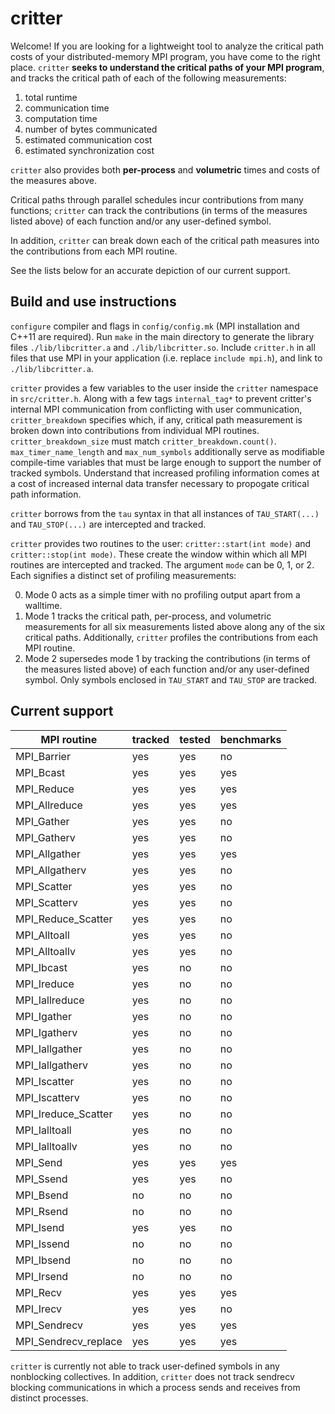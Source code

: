 
# critter
Welcome! If you are looking for a lightweight tool to analyze the critical path costs of your distributed-memory MPI program, you have come to the right place. `critter` **seeks to understand the critical paths of your MPI program**, and tracks the critical path of each of the following measurements:

1. total runtime
2. communication time
3. computation time
4. number of bytes communicated
5. estimated communication cost
6. estimated synchronization cost

`critter` also provides both **per-process** and **volumetric** times and costs of the measures above.

Critical paths through parallel schedules incur contributions from many functions; `critter` can track the contributions (in terms of the measures listed above) of each function and/or any user-defined symbol.

In addition, `critter` can break down each of the critical path measures into the contributions from each MPI routine.

See the lists below for an accurate depiction of our current support.

## Build and use instructions
`configure` compiler and flags in `config/config.mk` (MPI installation and C++11 are required). Run `make` in the main directory to generate the library files `./lib/libcritter.a` and `./lib/libcritter.so`. Include `critter.h` in all files that use MPI in your application (i.e. replace `include mpi.h`), and link to `./lib/libcritter.a`.

`critter` provides a few variables to the user inside the `critter` namespace in `src/critter.h`. Along with a few tags `internal_tag*` to prevent critter's internal MPI communication from conflicting with user communication, `critter_breakdown` specifies which, if any, critical path measurement is broken down into contributions from individual MPI routines. `critter_breakdown_size` must match `critter_breakdown.count()`. `max_timer_name_length` and `max_num_symbols` additionally serve as modifiable compile-time variables that must be large enough to support the number of tracked symbols. Understand that increased profiling information comes at a cost of increased internal data transfer necessary to propogate critical path information.

`critter` borrows from the `tau` syntax in that all instances of `TAU_START(...)` and `TAU_STOP(...)` are intercepted and tracked.

`critter` provides two routines to the user: `critter::start(int mode)` and `critter::stop(int mode)`. These create the window within which all MPI routines are intercepted and tracked. The argument `mode` can be 0, 1, or 2. Each signifies a distinct set of profiling measurements:

0. Mode 0 acts as a simple timer with no profiling output apart from a walltime.
1. Mode 1 tracks the critical path, per-process, and volumetric measurements for all six measurements listed above along any of the six critical paths. Additionally, `critter` profiles the contributions from each MPI routine.
2. Mode 2 supersedes mode 1 by tracking the contributions (in terms of the measures listed above) of each function and/or any user-defined symbol. Only symbols enclosed in `TAU_START` and `TAU_STOP` are tracked.

## Current support
|     MPI routine         |   tracked   |   tested   |    benchmarks   |     
| ----------------------- | ----------- | ---------- | --------------- |
| MPI_Barrier              |   yes       |   yes       |   no            |
| MPI_Bcast                |   yes       |   yes      |   yes           |
| MPI_Reduce               |   yes       |   yes      |   yes           |
| MPI_Allreduce            |   yes       |   yes      |   yes           |
| MPI_Gather               |   yes       |   yes       |   no            |
| MPI_Gatherv              |   yes       |   yes       |   no            |
| MPI_Allgather            |   yes       |   yes      |   yes           |
| MPI_Allgatherv           |   yes       |   yes      |   no           |
| MPI_Scatter              |   yes       |   yes       |   no            |
| MPI_Scatterv             |   yes       |   yes       |   no            |
| MPI_Reduce_Scatter       |   yes       |   yes       |   no            |
| MPI_Alltoall             |   yes       |   yes       |   no            |
| MPI_Alltoallv            |   yes       |   yes       |   no            |
| MPI_Ibcast               |   yes       |   no      |   no           |
| MPI_Ireduce              |   yes       |   no      |   no           |
| MPI_Iallreduce           |   yes       |   no      |   no           |
| MPI_Igather              |   yes       |   no       |   no            |
| MPI_Igatherv             |   yes       |   no       |   no            |
| MPI_Iallgather           |   yes       |   no      |   no           |
| MPI_Iallgatherv          |   yes       |   no      |   no           |
| MPI_Iscatter             |   yes       |   no       |   no            |
| MPI_Iscatterv            |   yes       |   no       |   no            |
| MPI_Ireduce_Scatter      |   yes       |   no       |   no            |
| MPI_Ialltoall            |   yes       |   no       |   no            |
| MPI_Ialltoallv           |   yes       |   no       |   no            |
| MPI_Send                 |   yes       |   yes       |   yes            |
| MPI_Ssend                 |   yes       |   yes       |   no            |
| MPI_Bsend                 |   no       |   no       |   no            |
| MPI_Rsend                 |   no       |   no       |   no            |
| MPI_Isend                |   yes       |   yes       |   no            |
| MPI_Issend                 |   no       |   no       |   no            |
| MPI_Ibsend                 |   no       |   no       |   no            |
| MPI_Irsend                 |   no       |   no       |   no            |
| MPI_Recv                 |   yes       |   yes       |   yes            |
| MPI_Irecv                |   yes       |   yes       |   no            |
| MPI_Sendrecv             |   yes       |   yes       |   yes            |
| MPI_Sendrecv_replace     |   yes       |   yes       |   yes            |

`critter` is currently not able to track user-defined symbols in any nonblocking collectives. In addition, `critter` does not track sendrecv blocking communications in which a process sends and receives from distinct processes.
